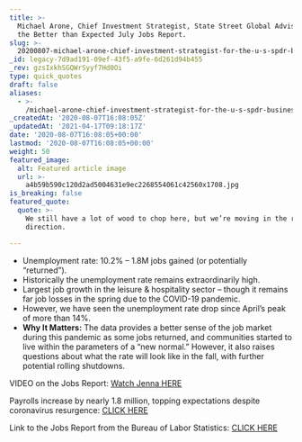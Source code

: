 ```yaml
---
title: >-
  Michael Arone, Chief Investment Strategist, State Street Global Advisors, on
  the Better than Expected July Jobs Report.
slug: >-
  20200807-michael-arone-chief-investment-strategist-for-the-u-s-spdr-business-at-state-street-global-advisors
_id: legacy-7d9ad191-09ef-43f5-a9fe-6d261d94b455
_rev: gzsIxkhSGQWrSyyf7Hd0Oi
type: quick_quotes
draft: false
aliases:
  - >-
    /michael-arone-chief-investment-strategist-for-the-u-s-spdr-business-at-state-street-global-advisors/
_createdAt: '2020-08-07T16:08:05Z'
_updatedAt: '2021-04-17T09:18:17Z'
date: '2020-08-07T16:08:05+00:00'
lastmod: '2020-08-07T16:08:05+00:00'
weight: 50
featured_image:
  alt: Featured article image
  url: >-
    a4b59b590c120d2ad5004631e9ec2268554061c42560x1708.jpg
is_breaking: false
featured_quote:
  quote: >-
    We still have a lot of wood to chop here, but we’re moving in the right
    direction.

---
```

* Unemployment rate: 10.2% – 1.8M jobs gained (or potentially “returned”).
* Historically the unemployment rate remains extraordinarily high.
* Largest job growth in the leisure & hospitality sector – though it remains far job losses in the spring due to the COVID-19 pandemic.
* However, we have seen the unemployment rate drop since April’s peak of more than 14%.
* **Why It Matters:** The data provides a better sense of the job market during this pandemic as some jobs returned, and communities started to live within the parameters of a “new normal.” However, it also raises questions about what the rate will look like in the fall, with further potential rolling shutdowns.

VIDEO on the Jobs Report: [Watch Jenna HERE](https://smarthernews.com/article/july2020-jobs-report/)

Payrolls increase by nearly 1.8 million, topping expectations despite coronavirus resurgence: [CLICK HERE](https://www.cnbc.com/2020/08/07/jobs-report-july-2020.html)

Link to the Jobs Report from the Bureau of Labor Statistics: [CLICK HERE](https://www.bls.gov/news.release/empsit.nr0.htm)